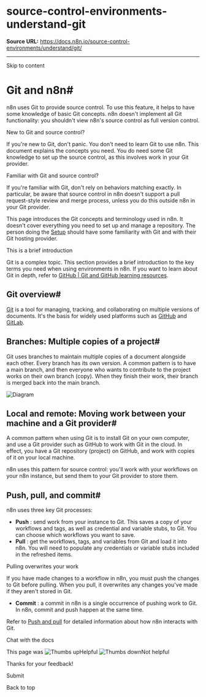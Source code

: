 # source-control-environments-understand-git

**Source URL:** https://docs.n8n.io/source-control-environments/understand/git/

---

Skip to content 

[ ](https://github.com/n8n-io/n8n-docs/edit/main/docs/source-control-environments/understand/git.md "Edit this page")

# Git and n8n#

n8n uses Git to provide source control. To use this feature, it helps to have some knowledge of basic Git concepts. n8n doesn't implement all Git functionality: you shouldn't view n8n's source control as full version control.

New to Git and source control?

If you're new to Git, don't panic. You don't need to learn Git to use n8n. This document explains the concepts you need. You do need some Git knowledge to set up the source control, as this involves work in your Git provider.

Familiar with Git and source control?

If you're familiar with Git, don't rely on behaviors matching exactly. In particular, be aware that source control in n8n doesn't support a pull request-style review and merge process, unless you do this outside n8n in your Git provider.

This page introduces the Git concepts and terminology used in n8n. It doesn't cover everything you need to set up and manage a repository. The person doing the [Setup](../../setup/) should have some familiarity with Git and with their Git hosting provider.

This is a brief introduction

Git is a complex topic. This section provides a brief introduction to the key terms you need when using environments in n8n. If you want to learn about Git in depth, refer to [GitHub | Git and GitHub learning resources](https://docs.github.com/en/get-started/quickstart/git-and-github-learning-resources).

## Git overview#

[Git](https://git-scm.com/) is a tool for managing, tracking, and collaborating on multiple versions of documents. It's the basis for widely used platforms such as [GitHub](https://github.com/) and [GitLab](https://about.gitlab.com/).

## Branches: Multiple copies of a project#

Git uses branches to maintain multiple copies of a document alongside each other. Every branch has its own version. A common pattern is to have a main branch, and then everyone who wants to contribute to the project works on their own branch (copy). When they finish their work, their branch is merged back into the main branch.

![Diagram](../../../_images/source-control-environments/simple-git-branch.png)

## Local and remote: Moving work between your machine and a Git provider#

A common pattern when using Git is to install Git on your own computer, and use a Git provider such as GitHub to work with Git in the cloud. In effect, you have a Git repository (project) on GitHub, and work with copies of it on your local machine.

n8n uses this pattern for source control: you'll work with your workflows on your n8n instance, but send them to your Git provider to store them.

## Push, pull, and commit#

n8n uses three key Git processes:

  * **Push** : send work from your instance to Git. This saves a copy of your workflows and tags, as well as credential and variable stubs, to Git. You can choose which workflows you want to save.
  * **Pull** : get the workflows, tags, and variables from Git and load it into n8n. You will need to populate any credentials or variable stubs included in the refreshed items.

Pulling overwrites your work

If you have made changes to a workflow in n8n, you must push the changes to Git before pulling. When you pull, it overwrites any changes you've made if they aren't stored in Git.

  * **Commit** : a commit in n8n is a single occurrence of pushing work to Git. In n8n, commit and push happen at the same time.




Refer to [Push and pull](../../using/push-pull/) for detailed information about how n8n interacts with Git.

Chat with the docs

This page was ![Thumbs up](/_images/assets/thumb_up.png)Helpful  ![Thumbs down](/_images/assets/thumb_down.png)Not helpful 

Thanks for your feedback! 

Submit 

Back to top